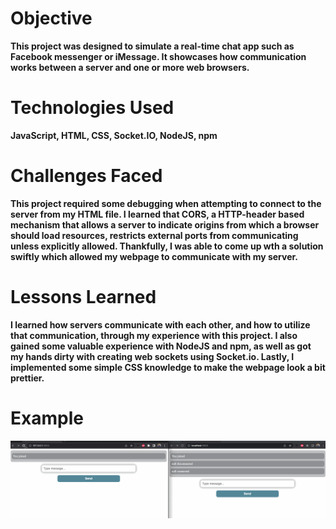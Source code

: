 # Objective

**This project was designed to simulate a real-time chat app such as Facebook messenger or iMessage. It showcases how communication works between a server and one or more web browsers.**

# Technologies Used

**JavaScript, HTML, CSS, Socket.IO, NodeJS, npm**

# Challenges Faced

**This project required some debugging when attempting to connect to the server from my HTML file. I learned that CORS, a HTTP-header based mechanism that allows a server to indicate origins from which a browser should load resources, restricts external ports from communicating unless explicitly allowed. Thankfully, I was able to come up wth a solution swiftly which allowed my webpage to communicate with my server.**

# Lessons Learned

**I learned how servers communicate with each other, and how to utilize that communication, through my experience with this project. I also gained some valuable experience with NodeJS and npm, as well as got my hands dirty with creating web sockets using Socket.io. Lastly, I implemented some simple CSS knowledge to make the webpage look a bit prettier.**

# Example

![](socketio.gif)
